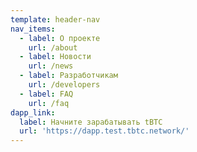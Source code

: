 ```yaml
---
template: header-nav
nav_items:
  - label: О проекте
    url: /about
  - label: Новости
    url: /news
  - label: Разработчикам
    url: /developers
  - label: FAQ
    url: /faq
dapp_link:
  label: Начните зарабатывать tBTC
  url: 'https://dapp.test.tbtc.network/'
---
```


